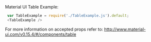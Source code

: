 Material UI Table Example:

```js
 var TableExample = require('./TableExample.js').default;
 <TableExample />
```

For more information on accepted props refer to:
http://www.material-ui.com/v0.15.4/#/components/table